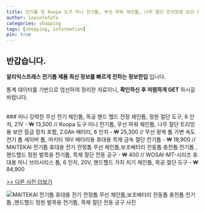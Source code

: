 ```yaml
---
title: 전기톱 및 Koopa 도구 미니 전기톱, 무선 파워 체인톱, 나무 절단 트리밍용 보안 잠금 장치 포함, 2.0Ah 배터리, 6 인치 
author: lowinfofafa
categories: shopping
tags: [shopping, information]
pin: true
---
```


## 반갑습니다. 

**알리익스프레스 전기톱 제품 최신 정보를 빠르게 전하는 정보한입** 입니다.

통계 데이터를 기반으로 엄선하여 정리한 자료이니, **확인하신 후 저렴하게 GET** 하시길 바랍니다.

<br >
### 미니 강력한 무선 전기 체인톱, 목공 핸드 헬드 전정 체인톱, 정원 절단 도구, 6 인치, 21V  - ₩ 13,500 // Koopa 도구 미니 전기톱, 무선 파워 체인톱, 나무 절단 트리밍용 보안 잠금 장치 포함, 2.0Ah 배터리, 6 인치  - ₩ 25,300 // 무선 왕복 톱 가변 속도 전기 톱 세이버 톱, 마키타 18V 배터리용 휴대용 목재 금속 절단 전기톱  - ₩ 18,900 // MAITEKAI 전기톱 휴대용 전기 전정톱 무선 체인톱,보조배터리 전동톱 충전톱 전기톱 ,핸드헬드 정원 벌목용 전기톱, 목재 절단 전동 공구  - ₩ 400 // WOSAI-MT-시리즈 휴대용 미니 브러시리스 톱, 6 인치, 20V, 핸드헬드 가지 치기 체인톱, 목공 절단 도구  - ₩ 84,900

[>> 다른 사진 더보기](https://alongwithus.com/전기톱-2926)

![MAITEKAI 전기톱 휴대용 전기 전정톱 무선 체인톱,보조배터리 전동톱 충전톱 전기톱 ,핸드헬드 정원 벌목용 전기톱, 목재 절단 전동 공구  사진](https://ae04.alicdn.com/kf/S88ef6f2fb25840168a2ddcc908643f7ap/MAITEKAI-Electric-Chainsaw-Portable-Cordless-Multifunctional-Lithium-With-Battery-Wood-Cutting-Garden-Pruning-Saw-Tools.jpg)
                        